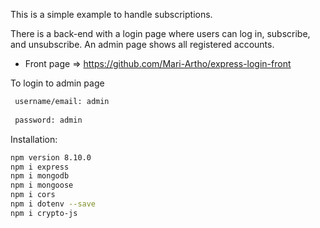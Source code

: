 This is a simple example to handle subscriptions.

There is a back-end with a login page where users can log in, subscribe, and unsubscribe. An admin page shows all registered accounts.

* Front page => https://github.com/Mari-Artho/express-login-front

To login to admin page

```sh
 username/email: admin
 
 password: admin
```

Installation:

```sh
npm version 8.10.0
npm i express
npm i mongodb
npm i mongoose
npm i cors
npm i dotenv --save
npm i crypto-js
```
